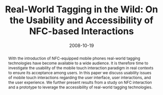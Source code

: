 ---
abstract: With the introduction of NFC-equipped mobile phones real-world  tagging
  technologies have become available to a wide audience. It  is therefore time to
  investigate the usability of the mobile touch  interaction paradigm in real contexts
  to ensure its acceptance  among users. In this paper we discuss usability issues
  of mobile  touch interactions regarding the user interface, user interactions,  and
  the user experience. We further present results from a study  on NFC interaction
  and a prototype to leverage the accessibility of  real-world tagging technologies.
authors:
- Martin Tomitsch
- Thomas Grechenig
- Richard Schlögl
date: '2008-10-19'
featured: false
links:
- name: Publik
  url: https://publik.tuwien.ac.at/showentry.php?ID=172321&lang=2
publication_types:
- '1'
publishDate: '2008-10-19'
specifics: 'Vortrag: Workshop on Future Mobile Experiences: next generation mobile
  interaction and contextualization, Lund, Sweden; 19.10.2008; in: "Proceedings of
  the Workshop on Future Mobile Experiences", (2008), 4 S.'
title: 'Real-World Tagging in the Wild: On the Usability and Accessibility of NFC-based
  Interactions'
url_pdf: ''
---